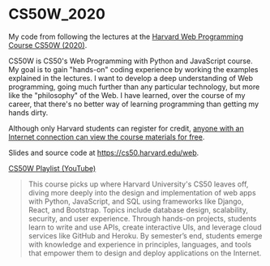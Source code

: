# CS50W_2020
My code from following the lectures at the [Harvard Web Programming Course CS50W (2020)](https://www.youtube.com/watch?v=Nn7EX3zkGUo&list=PLhQjrBD2T380xvFSUmToMMzERZ3qB5Ueu). 

CS50W is CS50's Web Programming with Python and JavaScript course. My goal is to gain "hands-on" coding experience by working the examples explained in the lectures.  I want to develop a deep understanding of Web programming, going much further than any particular technology, but more like the "philosophy" of the Web. I have learned, over the course of my career, that there's no better way of learning programming than getting my hands dirty.

Although only Harvard students can register for credit, [anyone with an Internet connection can view the course materials for free](https://cs50.edx.org/web). 

Slides and source code at https://cs50.harvard.edu/web.

[CS50W Playlist (YouTube)](https://www.youtube.com/watch?v=Nn7EX3zkGUo&list=PLhQjrBD2T380xvFSUmToMMzERZ3qB5Ueu)    

>This course picks up where Harvard University's CS50 leaves off, diving more deeply into the design and implementation of web apps with Python, JavaScript, and SQL using frameworks like Django, React, and Bootstrap. Topics include database design, scalability, security, and user experience. Through hands-on projects, students learn to write and use APIs, create interactive UIs, and leverage cloud services like GitHub and Heroku. By semester’s end, students emerge with knowledge and experience in principles, languages, and tools that empower them to design and deploy applications on the Internet.
